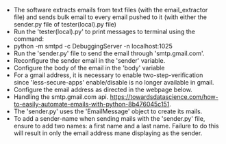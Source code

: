 * The software extracts emails from text files (with the email_extractor file) and sends bulk email to every email pushed to it (with either the sender.py file of tester(local).py file)
* Run the 'tester(local).py' to print messages to terminal using the command:
*   python -m smtpd -c DebuggingServer -n localhost:1025
* Run the 'sender.py' file to send the email through 'smtp.gmail.com'.
* Reconfigure the sender email in the 'sender' variable.
* Configure the body of the email in the 'body' variable
* For a gmail address, it is necessary to enable two-step-verification since 'less-secure-apps' enable/disable is no longer available in gmail. 
* Configure the email address as directed in the webpage below.
*   Handling the smtp.gmail.com api. https://towardsdatascience.com/how-to-easily-automate-emails-with-python-8b476045c151.
* The 'sender.py' uses the 'EmailMessage' object to create its mails.
* To add a sender-name when sending mails with the 'sender.py' file, ensure to add two names: a first name and a last name. Failure to do this will result in only the email address mane displaying as the sender.